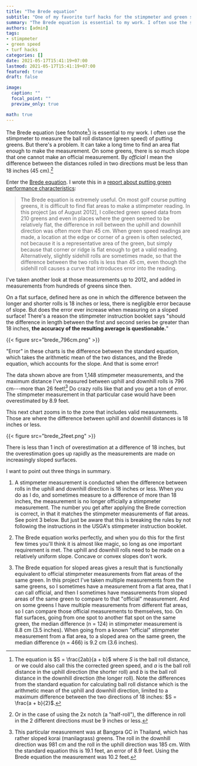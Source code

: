 ```yaml
---
title: "The Brede equation"
subtitle: "One of my favorite turf hacks for the stimpmeter and green speed"
summary: "The Brede equation is essential to my work. I often use the stimpmeter to measure the ball roll distance (green speed) of putting greens. But there's a problem. It can take a long time to find an area flat enough to make the measurement. On some greens, there is so much slope that one cannot make an official measurement."
authors: [admin]
tags: 
- stimpmeter
- green speed
- turf hacks
categories: []
date: 2021-05-17T15:41:19+07:00
lastmod: 2021-05-17T15:41:19+07:00
featured: true
draft: false

image:
  caption: ""
  focal_point: ""
  preview_only: true

math: true
---
```


The Brede equation (see footnote[^1]) is essential to my work. I often use the stimpmeter to measure the ball roll distance (green speed) of putting greens. But there's a problem. It can take a long time to find an area flat enough to make the measurement. On some greens, there is so much slope that one cannot make an official measurement. By *official* I mean the difference between the distances rolled in two directions must be less than 18 inches (45 cm).[^2]

[^1]: The equation is $S = \frac{2ab}{a + b}$  where $S$ is the ball roll distance, or we could also call this the corrected green speed, and $a$ is the ball roll distance in the uphill direction (the shorter roll) and $b$ is the ball roll distance in the downhill direction (the longer roll). Note the differences from the standard equation for calculating ball roll distance which is the arithmetic mean of the uphill and downhill direction, limited to a maximum difference between the two directions of 18 inches: $S = \frac{a + b}{2}$.

[^2]: Or in the case of using the 2x notch (a "half-roll"), the difference in roll in the 2 different directions must be 9 inches or less.

Enter the [Brede equation](http://gsr.lib.msu.edu/1990s/1990/901110.pdf). I wrote this in a [report about putting green performance characteristics](http://www.files.asianturfgrass.com/20120802_data_report.pdf):

> The Brede equation is extremely useful. On most golf course putting greens, it is difficult to find flat areas to make a stimpmeter reading. In this project [as of August 2012], I collected green speed data from 210 greens and even in places where the green seemed to be relatively flat, the difference in roll between the uphill and downhill direction was often more than 45 cm. When green speed readings are made, a location at the edge or corner of a green is often selected, not because it is a representative area of the green, but simply because that corner or ridge is flat enough to get a valid reading. Alternatively, slightly sidehill rolls are sometimes made, so that the difference between the two rolls is less than 45 cm, even though the sidehill roll causes a curve that introduces error into the reading.

I've taken another look at those measurements up to 2012, and added in measurements from hundreds of greens since then. 

On a flat surface, defined here as one in which the difference between the longer and shorter rolls is 18 inches or less, there is negligible error because of slope. But does the error ever increase when measuring on a sloped surface! There's a reason the stimpmeter instruction booklet says "should the difference in length between the first and second series be greater than 18 inches, **the accuracy of the resulting average is questionable.**"

{{< figure src="brede_796cm.png" >}}

"Error" in these charts is the difference between the standard equation, which takes the arithmetic mean of the two distances, and the Brede equation, which accounts for the slope. And that is some error! 

The data shown above are from 1,148 stimpmeter measurements, and the maximum distance I've measured between uphill and downhill rolls is 796 cm---more than 26 feet![^3] Do crazy rolls like that and you get a ton of error. The stimpmeter measurement in that particular case would have been overestimated by 8.9 feet.

[^3]: This particular measurement was at Bangpra GC in Thailand, which has rather sloped korai (manilagrass) greens. The roll in the downhill direction was 981 cm and the roll in the uphill direction was 185 cm. With the standard equation this is 19.1 feet, an error of 8.9 feet. Using the Brede equation the measurement was 10.2 feet.

This next chart zooms in to the zone that includes valid measurements. Those are where the difference between uphill and downhill distances is 18 inches or less. 

{{< figure src="brede_2feet.png" >}}

There is less than 1 inch of overestimation at a difference of 18 inches, but the overestimation goes up rapidly as the measurements are made on increasingly sloped surfaces.

I want to point out three things in summary. 

1. A stimpmeter measurement is conducted when the difference between rolls in the uphill and downhill direction is 18 inches or less. When you do as I do, and sometimes measure to a difference of more than 18 inches, the measurement is no longer officially a stimpmeter measurement. The number you get after applying the Brede correction is correct, in that it matches the stimpmeter measurements of flat areas. See point 3 below. But just be aware that this is breaking the rules by not following the instructions in the USGA's stimpmeter instruction booklet.

2. The Brede equation works perfectly, and when you do this for the first few times you'll think it is almost like magic, so long as one important requirement is met. The uphill and downhill rolls need to be made on a relatively uniform slope. Concave or convex slopes don't work.

3. The Brede equation for sloped areas gives a result that is functionally equivalent to official stimpmeter measurements from flat areas of the same green. In this project I've taken multiple measurements from the same greens, so I sometimes have a measurement from a flat area, that I can call official, and then I sometimes have measurements from sloped areas of the same green to compare to that "official" measurement. And on some greens I have multiple measurements from different flat areas, so I can compare those official measurements to themselves, too. On flat surfaces, going from one spot to another flat spot on the same green, the median difference (n = 124) in stimpmeter measurement is 8.8 cm (3.5 inches). When going from a known "official" stimpmeter measurement from a flat area, to a sloped area on the same green, the median difference (n = 466) is 9.2 cm (3.6 inches). 
